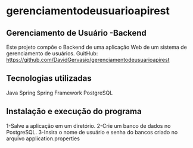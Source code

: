 # gerenciamentodeusuarioapirest

## Gerenciamento de Usuário -Backend
 
Este projeto compõe o Backend de uma aplicação Web de um sistema de gerenciamento de usuários.
GuitHub: https://github.com/DavidGervasio/gerenciamentodeusuarioapirest
 
## Tecnologias utilizadas
Java 
Spring
Spring Framework
PostgreSQL
 
## Instalação e execução do programa
1-Salve a aplicação em um diretório. 
2-Crie um banco de dados no PostgreSQL.
3-Insira o nome de usuário e senha do bancos criado no arquivo application.properties
